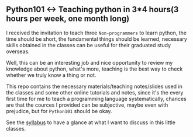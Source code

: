 ## Python101 <-> Teaching python in 3*4 hours(3 hours per week, one month long)

I received the invitation to teach three `Non-programmers` to learn python, the time should be short, the fundamental things should be learned, necessary skills obtained in the classes can be useful for their graduated study overseas.

Well, this can be an interesting job and nice opportunity to review my knowledge about python, what's more, teaching is the best way to check whether we truly know a thing or not.

This repo contains the necessary materials/teaching notes/slides used in the classes and some other online tutorials and notes, since it's the every first time for me to teach a programming language systematically, chances are that the cources I provided can be subjective, maybe even with prejudice, but for `Python101` should be okay.

See the [syllabus](syllabus.md) to have a glance at what I want to discuss in this little classes.